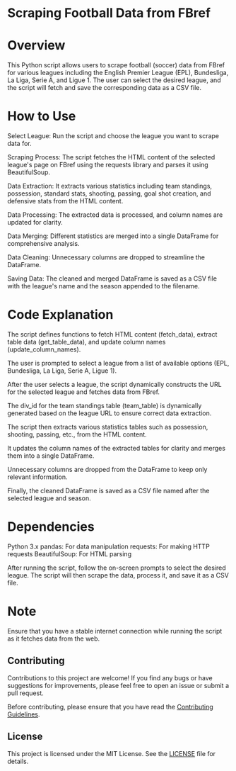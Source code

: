 # Scraping Football Data from FBref

# Overview
This Python script allows users to scrape football (soccer) data from FBref for various leagues including the English Premier League (EPL), Bundesliga, La Liga, Serie A, and Ligue 1. The user can select the desired league, and the script will fetch and save the corresponding data as a CSV file.

# How to Use
Select League: Run the script and choose the league you want to scrape data for.

Scraping Process: The script fetches the HTML content of the selected league's page on FBref using the requests library and parses it using BeautifulSoup.

Data Extraction: It extracts various statistics including team standings, possession, standard stats, shooting, passing, goal shot creation, and defensive stats from the HTML content.

Data Processing: The extracted data is processed, and column names are updated for clarity.

Data Merging: Different statistics are merged into a single DataFrame for comprehensive analysis.

Data Cleaning: Unnecessary columns are dropped to streamline the DataFrame.

Saving Data: The cleaned and merged DataFrame is saved as a CSV file with the league's name and the season appended to the filename.

# Code Explanation
The script defines functions to fetch HTML content (fetch_data), extract table data (get_table_data), and update column names (update_column_names).

The user is prompted to select a league from a list of available options (EPL, Bundesliga, La Liga, Serie A, Ligue 1).

After the user selects a league, the script dynamically constructs the URL for the selected league and fetches data from FBref.

The div_id for the team standings table (team_table) is dynamically generated based on the league URL to ensure correct data extraction.

The script then extracts various statistics tables such as possession, shooting, passing, etc., from the HTML content.

It updates the column names of the extracted tables for clarity and merges them into a single DataFrame.

Unnecessary columns are dropped from the DataFrame to keep only relevant information.

Finally, the cleaned DataFrame is saved as a CSV file named after the selected league and season.

# Dependencies
Python 3.x
pandas: For data manipulation
requests: For making HTTP requests
BeautifulSoup: For HTML parsing

After running the script, follow the on-screen prompts to select the desired league. The script will then scrape the data, process it, and save it as a CSV file.

# Note
Ensure that you have a stable internet connection while running the script as it fetches data from the web.


## Contributing
Contributions to this project are welcome! If you find any bugs or have suggestions for improvements, please feel free to open an issue or submit a pull request.

Before contributing, please ensure that you have read the [Contributing Guidelines](CONTRIBUTING.md).


## License
This project is licensed under the MIT License. See the [LICENSE](LICENSE) file for details.
